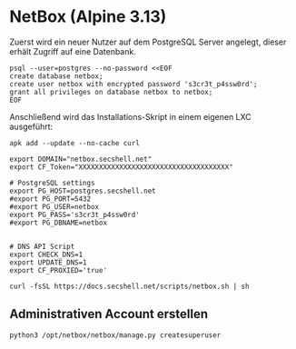 # NetBox (Alpine 3.13)

Zuerst wird ein neuer Nutzer auf dem PostgreSQL Server angelegt, dieser erhält Zugriff auf eine Datenbank.
```shell
psql --user=postgres --no-password <<EOF
create database netbox;
create user netbox with encrypted password 's3cr3t_p4ssw0rd';
grant all privileges on database netbox to netbox;
EOF
```

Anschließend wird das Installations-Skript in einem eigenen LXC ausgeführt:
```shell
apk add --update --no-cache curl

export DOMAIN="netbox.secshell.net"
export CF_Token="XXXXXXXXXXXXXXXXXXXXXXXXXXXXXXXXXXXXX"

# PostgreSQL settings
export PG_HOST=postgres.secshell.net
#export PG_PORT=5432
#export PG_USER=netbox
export PG_PASS='s3cr3t_p4ssw0rd'
#export PG_DBNAME=netbox


# DNS API Script
export CHECK_DNS=1
export UPDATE_DNS=1
export CF_PROXIED='true'

curl -fsSL https://docs.secshell.net/scripts/netbox.sh | sh
```

## Administrativen Account erstellen
```sh
python3 /opt/netbox/netbox/manage.py createsuperuser
```
